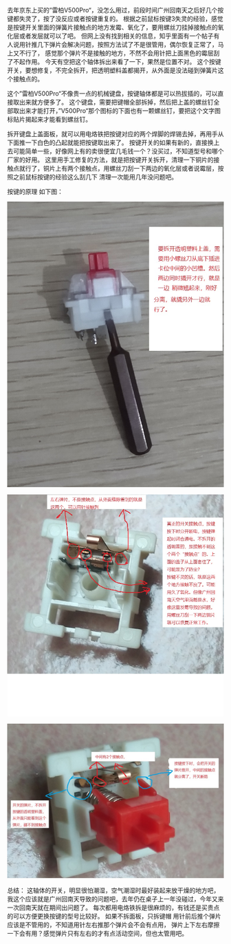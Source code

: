 去年京东上买的”雷柏V500Pro“，没怎么用过，前段时间广州回南天之后好几个按键都失灵了，按了没反应或者按键重复的。
根据之前鼠标按键3失灵的经验，感觉是按键开关里面的弹簧片接触点的地方发霉、氧化了，要用螺丝刀挂掉接触点的氧化层或者发层就可以了吧。
但网上没有找到相关的信息，知乎里面有一个帖子有人说用针推几下弹片会解决问题，按照方法试了不是很管用，偶尔恢复正常了，马上又不行了，
感觉那个弹片不是接触的地方，不然不会用针把上面黑色的霉层刮了不起作用。 今天有空把这个轴体拆出来看了一下，果然是位置不对。
这个按键开关，要想修复，不完全拆开，把透明塑料盖都揭开，从外面是没法碰到弹簧片这个接触点的。

这个”雷柏V500Pro“不像贵一点的机械键盘，按键轴体都是可以热拔插的，可以直接取出来就方便多了。
这个键盘，需要把键帽全部拆掉，然后把上盖的螺丝钉全部取出来才能打开，”V500Pro“那个图标的下面也有一颗螺丝钉，要把这个文字图标贴片揭起来才能看到螺丝钉。

拆开键盘上盖面板，就可以用电烙铁把按键对应的两个焊脚的焊锡去掉，再用手从下面推一下白色的凸起就能把按键取出来了。
按键开关的如果有新的，直接换上去可能简单一些，好像网上有的卖很便宜几毛钱一个？没买过，不知道型号和哪个厂家的好用。
这里用手工修复的方法，就是把按键开关拆开，清理一下铜片的接触点就行了，铜片上有两个接触点，用螺丝刀刮一下两边的氧化层或者说霉层，按照之前鼠标按键的经验这么刮几下
清理一次能用几年没问题吧。

按键的原理 如下图：

![机械键盘-拆开按键开关](https://github.com/gmd20/gmd20.github.io/raw/master/images/blog/%E6%9C%BA%E6%A2%B0%E9%94%AE%E7%9B%98-%E6%8B%86%E5%BC%80%E6%8C%89%E9%94%AE%E5%BC%80%E5%85%B3.jpg)

![机械键盘-按键开关原理](https://github.com/gmd20/gmd20.github.io/raw/master/images/blog/%E6%9C%BA%E6%A2%B0%E9%94%AE%E7%9B%98-%E6%8C%89%E9%94%AE%E5%BC%80%E5%85%B3%E5%8E%9F%E7%90%862.jpg)

![机械键盘-按键开关原理2](https://github.com/gmd20/gmd20.github.io/raw/master/images/blog/%E6%9C%BA%E6%A2%B0%E9%94%AE%E7%9B%98-%E6%8C%89%E9%94%AE%E5%BC%80%E5%85%B3%E5%8E%9F%E7%90%86.jpg)



总结： 这轴体的开关，明显很怕潮湿，空气潮湿时最好装起来放干燥的地方吧，我这个应该就是广州回南天导致的问题吧，去年仍在桌子上一年没碰过，今年又来一次回南天就在期间出问题了。
每次都用电烙铁拆是很麻烦的，有钱还是买贵点的可以方便更换按键的型号比较好。 如果不拆面板，只拆键帽 用针前后推个弹片应该是不管用的，不知道用针左右推那个弹片会不会有点用，
弹片上下左右摩擦一下会有用？感觉弹片只有左右的才有点活动空间，但也太管用吧。





